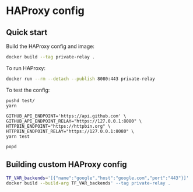 # HAProxy config

## Quick start

Build the HAProxy config and image:

```bash
docker build --tag private-relay .
```

To run HAProxy:

```bash
docker run --rm --detach --publish 8080:443 private-relay
```

To test the config:

```
pushd test/
yarn

GITHUB_API_ENDPOINT='https://api.github.com' \
GITHUB_API_ENDPOINT_RELAY="https://127.0.0.1:8080" \
HTTPBIN_ENDPOINT="https://httpbin.org" \
HTTPBIN_ENDPOINT_RELAY="https://127.0.0.1:8080" \
yarn test

popd
```

## Building custom HAProxy config

```bash
TF_VAR_backends='[{"name":"google","host":"google.com","port":"443"}]'
docker build --build-arg TF_VAR_backends' --tag private-relay .
```

